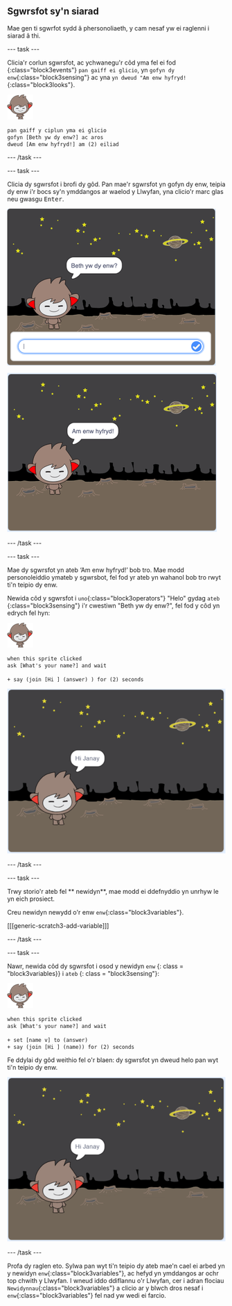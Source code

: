 ## Sgwrsfot sy'n siarad

Mae gen ti sgwrfot sydd â phersonoliaeth, y cam nesaf yw ei raglenni i siarad â thi.

\--- task \---

Clicia'r corlun sgwrsfot, ac ychwanegu'r côd yma fel ei fod {:class="block3events"} `pan gaiff ei glicio`, yn `gofyn dy enw`{:class="block3sensing"} ac yna `yn dweud "Am enw hyfryd!`{:class="block3looks"}.

![corlun nano](images/nano-sprite.png)

```blocks3
pan gaiff y ciplun yma ei glicio
gofyn [Beth yw dy enw?] ac aros
dweud [Am enw hyfryd!] am (2) eiliad
```

\--- /task \---

\--- task \---

Clicia dy sgwrsfot i brofi dy gôd. Pan mae'r sgwrsfot yn gofyn dy enw, teipia dy enw i'r bocs sy'n ymddangos ar waelod y Llwyfan, yna clicio'r marc glas neu gwasgu <kbd>Enter</kbd>.

![Profi ymateb sgwrsfot](images/chatbot-ask-test1.png)

![Profi ymateb sgwrsfot](images/chatbot-ask-test2.png)

\--- /task \---

\--- task \---

Mae dy sgwrsfot yn ateb ‘Am enw hyfryd!’ bob tro. Mae modd personoleiddio ymateb y sgwrsbot, fel fod yr ateb yn wahanol bob tro rwyt ti'n teipio dy enw.

Newida côd y sgwrsfot i `uno`{:class="block3operators"} "Helo" gydag `ateb` {:class="block3sensing"} i'r cwestiwn "Beth yw dy enw?", fel fod y côd yn edrych fel hyn:

![corlun nano](images/nano-sprite.png)

```blocks3
when this sprite clicked
ask [What's your name?] and wait

+ say (join [Hi ] (answer) ) for (2) seconds
```

![Profi ateb personol](images/chatbot-answer-test.png)

\--- /task \---

\--- task \---

Trwy storio'r ateb fel ** newidyn**, mae modd ei ddefnyddio yn unrhyw le yn eich prosiect.

Creu newidyn newydd o'r enw `enw`{:class="block3variables"}.

[[[generic-scratch3-add-variable]]]

\--- /task \---

\--- task \---

Nawr, newida côd dy sgwrsfot i osod y newidyn `enw` {: class = "block3variables}} i `ateb` {: class = "block3sensing"}:

![corlun nano](images/nano-sprite.png)

```blocks3
when this sprite clicked
ask [What's your name?] and wait

+ set [name v] to (answer)
+ say (join [Hi ] (name)) for (2) seconds
```

Fe ddylai dy gôd weithio fel o'r blaen: dy sgwrsfot yn dweud helo pan wyt ti'n teipio dy enw.

![Profi ateb personol](images/chatbot-answer-test.png)

\--- /task \---

Profa dy raglen eto. Sylwa pan wyt ti'n teipio dy ateb mae'n cael ei arbed yn y newidyn `enw`{:class="block3variables"}, ac hefyd yn ymddangos ar ochr top chwith y Llwyfan. I wneud iddo ddiflannu o'r Llwyfan, cer i adran flociau `Newidynnau`{:class="block3variables"} a clicio ar y blwch dros nesaf i `enw`{:class="block3variables"} fel nad yw wedi ei farcio.